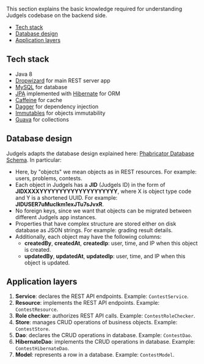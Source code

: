 This section explains the basic knowledge required for understanding Judgels codebase on the backend side.

- [Tech stack](#tech-stack)
- [Database design](#database-design)
- [Application layers](#application-layers)

## Tech stack

- Java 8
- [Dropwizard](https://www.dropwizard.io/) for main REST server app
- [MySQL](https://www.mysql.com/) for database
- [JPA](https://en.wikipedia.org/wiki/Java_Persistence_API) implemented with [Hibernate](http://hibernate.org/orm/) for ORM
- [Caffeine](https://github.com/ben-manes/caffeine) for cache
- [Dagger](https://google.github.io/dagger/) for dependency injection
- [Immutables](https://immutables.github.io/) for objects immutability
- [Guava](https://github.com/google/guava) for collections

## Database design

Judgels adapts the database design explained here: [Phabricator Database Schema](https://secure.phabricator.com/book/phabcontrib/article/database/). In particular:

- Here, by "objects" we mean objects as in REST resources. For example: users, problems, contests.
- Each object in Judgels has a **JID** (Judgels ID) in the form of **JIDXXXXYYYYYYYYYYYYYYYYYYYY**, where X is object type code and Y is a shortened UUID. For example: **JIDUSER7uMucIkm1exJTu7sJvxR**.
- No foreign keys, since we want that objects can be migrated between different Judgels app instances.
- Properties that have complex structure are stored either on disk database as JSON strings. For example: grading result details.
- Additionally, each object may have the following columns:
  - **createdBy**, **createdAt**, **createdIp**: user, time, and IP when this object is created.
  - **updatedBy**, **updatedAt**, **updatedIp**: user, time, and IP when this object is updated.

## Application layers

1. **Service**: declares the REST API endpoints. Example: `ContestService`.
1. **Resource**: implements the REST API endpoints. Example: `ContestResource`.
1. **Role checker**: authorizes REST API calls. Example: `ContestRoleChecker`.
1. **Store**: manages CRUD operations of business objects. Example: `ContestStore`.
1. **Dao**: declares the CRUD operations in database. Example: `ContestDao`.
1. **HibernateDao**: implements the CRUD operations in database. Example: `ContestHibernateDao`.
1. **Model**: represents a row in a database. Example: `ContestModel`.
